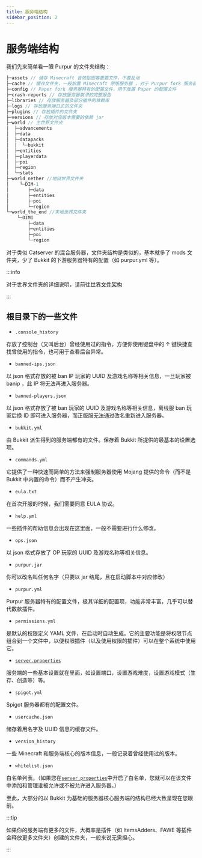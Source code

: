 ```yaml
---
title: 服务端结构
sidebar_position: 2
---
```


# 服务端结构

我们先来简单看一眼 Purpur 的文件夹结构：

```c
├─assets // 储存 Minecraft 音效贴图等重要文件，不要乱动
├─cache // 缓存文件夹，一般放置 Minecraft 原版服务器 ，对于 Purpur fork 服务器一般会有 spark
├─config // Paper fork 服务器特有的配置文件，用于放置 Paper 的配置文件
├─crash-reports // 存放服务器崩溃的完整报告
├─libraries // 存放服务器及部分插件的依赖库
├─logs // 存放服务端日志的文件夹
├─plugins // 存放插件的文件夹
├─versions // 存放对应版本需要的依赖 jar
├─world // 主世界文件夹
│  ├─advancements
│  ├─data
│  ├─datapacks
│  │  └─bukkit
│  ├─entities
│  ├─playerdata
│  ├─poi
│  ├─region
│  └─stats
├─world_nether //地狱世界文件夹
│    └─DIM-1
│       ├─data
│       ├─entities
│       ├─poi
│       └─region
└─world_the_end //末地世界文件夹
    └─DIM1
        ├─data
        ├─entities
        ├─poi
        └─region
```

对于类似 Catserver 的混合服务器，文件夹结构是类似的，基本就多了 mods 文件夹，少了 Bukkit 的下游服务器特有的配置（如 purpur.yml 等）。

:::info

对于世界文件夹的详细说明，请前往[世界文件架构](/docs/preparation/基础知识/什么是世界.md)

:::

## 根目录下的一些文件

- `.console_history`

存放了控制台（又叫后台）曾经使用过的指令，方便你使用键盘中的 ↑ 键快捷查找曾使用的指令，也可用于查看后台异常。

- `banned-ips.json`

以 json 格式存放的被 ban IP 玩家的 UUID 及游戏名称等相关信息，一旦玩家被 banip ，此 IP 将无法再进入服务器。

- `banned-players.json`

以 json 格式存放了被 ban 玩家的 UUID 及游戏名称等相关信息，离线服 ban 玩家后换 ID 即可进入服务器，而正版服无法通过改名重新进入服务器。

- `bukkit.yml`

由 Bukkit 派生得到的服务端都有的文件。保存着 Bukkit 所提供的最基本的设置选项。

- `commands.yml`

它提供了一种快速而简单的方法来强制服务器使用 Mojang 提供的命令（而不是 Bukkit 中内置的命令）而不产生冲突。

- `eula.txt`

在首次开服的时候，我们需要同意 EULA 协议。

- `help.yml`

一些插件的帮助信息会出现在这里面，一般不需要进行什么修改。

- `ops.json`

以 json 格式存放了 OP 玩家的 UUID 及游戏名称等相关信息。

- `purpur.jar`

你可以改名叫任何名字（只要以 jar 结尾，且在启动脚本中对应修改）

- `purpur.yml`

Purpur 服务器特有的配置文件，极其详细的配置项，功能非常丰富，几乎可以替代数款插件。

- `permissions.yml`

是默认的权限定义 YAML 文件，在启动时自动生成。它的主要功能是将权限节点组合到一个文件中，以便权限插件（以及使用权限的插件）可以在整个系统中使用它。

- [`server.properties`](https://minecraft-zh.gamepedia.com/Server.properties)

服务端的一些基本设置就在里面，如设置端口，设置游戏难度，设置游戏模式（生存、创造等）等。

- `spigot.yml`

Spigot 服务器都有的配置文件。

- `usercache.json`

储存着用名字及 UUID 信息的缓存文件。

- `version_history`

一些 Minecraft 和服务端核心的版本信息，一般记录着曾经使用过的版本。

- `whitelist.json`

白名单列表。（如果您在[`server.properties`](https://minecraft-zh.gamepedia.com/Server.properties)中开启了白名单，您就可以在该文件中添加和管理谁被允许或不被允许进入服务器。）

至此，大部分的以 Bukkit 为基础的服务器核心服务端的结构已经大致呈现在您眼前。

:::tip

如果你的服务端有更多的文件，大概率是插件（如 ItemsAdders、FAWE 等插件会释放更多文件夹）创建的文件夹，一般来说无需担心。

:::